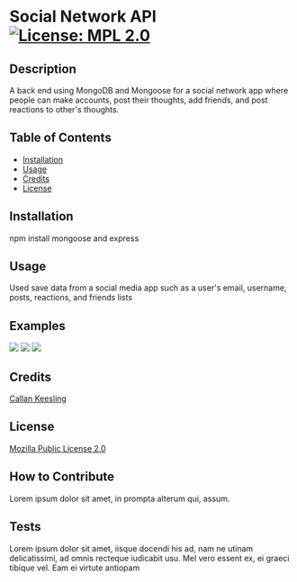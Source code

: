 # Social Network API [![License: MPL 2.0](https://img.shields.io/badge/License-MPL_2.0-brightgreen.svg)](https://opensource.org/licenses/MPL-2.0)

  ## Description
  
  A back end using MongoDB and Mongoose for a social network app where people can make accounts, post their thoughts, add friends, and post reactions to other's thoughts.

  ## Table of Contents
  - [Installation](#installation)
  - [Usage](#usage)
  - [Credits](#credits)
  - [License](#license)

  ## Installation

  npm install mongoose and express

  ## Usage

  Used save data from a social media app such as a user's email, username, posts, reactions, and friends lists

  ## Examples

  ![](/Social-Network-API/videos/Insomnia%20-%20New%20Document%20%E2%80%93%20Social-network-API%202022-06-23%2023-16-44.gif)
  ![](/Social-Network-API/videos/Insomnia%20-%20New%20Document%20%E2%80%93%20Social-network-API%202022-06-23%2023-27-46.gif)
  ![](/Social-Network-API/videos/Insomnia%20-%20New%20Document%20%E2%80%93%20Social-network-API%202022-06-23%2023-39-56.gif)
  ## Credits

  [Callan Keesling](https://github.com/Callank21)

  ## License

  [Mozilla Public License 2.0]((https://opensource.org/licenses/MPL-2.0))


  ## How to Contribute

  Lorem ipsum dolor sit amet, in prompta alterum qui, assum.

  ## Tests

  Lorem ipsum dolor sit amet, iisque docendi his ad, nam ne utinam delicatissimi, ad omnis recteque iudicabit usu. Mel vero essent ex, ei graeci tibique vel. Eam ei virtute antiopam

